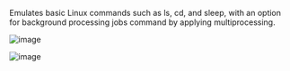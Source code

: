 Emulates basic Linux commands such as ls, cd, and sleep, with an option for background processing jobs command by applying multiprocessing. 

![image](https://github.com/user-attachments/assets/29df646c-4d15-4a20-9516-0c5773c0a088)

![image](https://github.com/user-attachments/assets/951cedc3-2b1a-4063-8071-f808af33164d)
